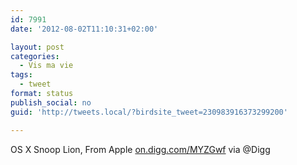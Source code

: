 ```yaml
---
id: 7991
date: '2012-08-02T11:10:31+02:00'

layout: post
categories:
  - Vis ma vie
tags:
  - tweet
format: status
publish_social: no
guid: 'http://tweets.local/?birdsite_tweet=230983916373299200'

---
```


OS X Snoop Lion, From Apple [on.digg.com/MYZGwf](http://on.digg.com/MYZGwf) via @Digg